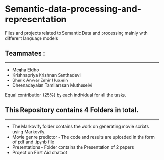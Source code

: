 # Semantic-data-processing-and-representation

Files and projects related to Semantic Data and processing mainly with different language models

## Teammates :
***
* Megha Eldho
* Krishnapriya Krishnan Santhadevi
* Sharik Anwar Zahir Hussain
* Dheenadayalan Tamilarasan Muthuselvi

Equal contribution (25%) by each individual for all the tasks.

## This Repository contains 4 Folders in total.
***

* The Markovify folder contains the work on generating movie scripts using Markovify.
* Movie genre predictor - The code and results are uploaded in the form of pdf and .ipynb file
* Presentations - Folder contains the Presentation of 2 papers
* Project on First Aid chatbot
